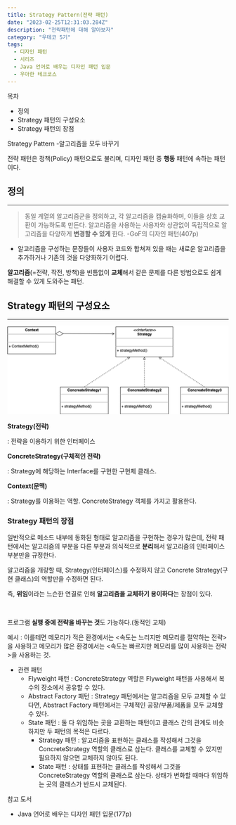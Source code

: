 ```yaml
---
title: Strategy Pattern(전략 패턴)
date: "2023-02-25T12:31:03.284Z"
description: "전략패턴에 대해 알아보자"
category: "우테코 5기"
tags:
  - 디자인 패턴
  - 시리즈
  - Java 언어로 배우는 디자인 패턴 입문
  - 우아한 테크코스
---
```


<nav>

목차

- 정의
- Strategy 패턴의 구성요소
- Strategy 패턴의 장점

</nav>

Strategy Pattern -알고리즘을 모두 바꾸기

전략 패턴은 정책(Policy) 패턴으로도 불리며, 디자인 패턴 중 **행동** 패턴에 속하는 패턴이다.

## 정의

---

> 동일 계열의 알고리즘군을 정의하고, 각 알고리즘을 캡슐화하며, 이들을 상호 교환이 가능하도록 만든다. 알고리즘을 사용하는 사용자와 상관없이 독립적으로 알고리즘을 다양하게 **변경할 수 있게** 한다. -GoF의 디자인 패턴(407p)

- 알고리즘을 구성하는 문장들이 사용자 코드와 합쳐져 있을 때는 새로운 알고리즘을 추가하거나 기존의 것을 다양화하기 어렵다.

**알고리즘**(=전략, 작전, 방책)을 빈틈없이 **교체**해서 같은 문제를 다른 방법으로도 쉽게 해결할 수 있게 도와주는 패턴.

## Strategy 패턴의 구성요소

---

![image.png](./image.png)

**Strategy(전략)**

: 전략을 이용하기 위한 인터페이스

**ConcreteStrategy(구체적인 전략)**

: Strategy에 해당하는 Interface를 구현한 구현체 클래스.

**Context(문맥)**

: Strategy를 이용하는 역할. ConcreteStrategy 객체를 가지고 활용한다.

### Strategy 패턴의 장점

일반적으로 메소드 내부에 동화된 형태로 알고리즘을 구현하는 경우가 많은데, 전략 패턴에서는 알고리즘의 부분을 다른 부분과 의식적으로 **분리**해서 알고리즘의 인터페이스 부분만을 규정한다.

알고리즘을 개량할 때, Strategy(인터페이스)를 수정하지 않고 Concrete Strategy(구현 클래스)의 역할만을 수정하면 된다.

즉, **위임**이라는 느슨한 연결로 인해 **알고리즘을 교체하기 용이하다**는 장점이 있다.

<br/>

프로그램 **실행 중에 전략을 바꾸는 것**도 가능하다.(동적인 교체)

예시 : 이를테면 메모리가 적은 환경에서는 <속도는 느리지만 메모리를 절약하는 전략>을 사용하고 메모리가 많은 환경에서는 <속도는 빠르지만 메모리를 많이 사용하는 전략>을 사용하는 것.

- 관련 패턴
  - Flyweight 패턴 : ConcreteStrategy 역할은 Flyweight 패턴을 사용해서 복수의 장소에서 공유할 수 있다.
  - Abstract Factory 패턴 : Strategy 패턴에서는 알고리즘을 모두 교체할 수 있다면, Abstract Factory 패턴에서는 구체적인 공장/부품/제품을 모두 교체할 수 있다.
  - State 패턴 : 둘 다 위임하는 곳을 교환하는 패턴이고 클래스 간의 관계도 비슷하지만 두 패턴의 목적은 다르다.
    - Strategy 패턴 : 알고리즘을 표현하는 클래스를 작성해서 그것을 ConcreteStrategy 역할의 클래스로 삼는다. 클래스를 교체할 수 있지만 필요하지 않으면 교체하지 않아도 된다.
    - State 패턴 : 상태를 표현하는 클래스를 작성해서 그것을 ConcreteStrategy 역할의 클래스로 삼는다. 상태가 변화할 때마다 위임하는 곳의 클래스가 반드시 교체된다.

<nav>

참고 도서

- Java 언어로 배우는 디자인 패턴 입문(177p)

</nav>
